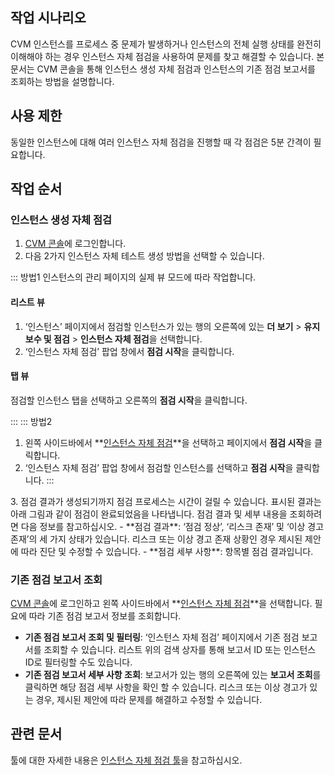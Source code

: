 ## 작업 시나리오
CVM 인스턴스를 프로세스 중 문제가 발생하거나 인스턴스의 전체 실행 상태를 완전히 이해해야 하는 경우 인스턴스 자체 점검을 사용하여 문제를 찾고 해결할 수 있습니다. 본 문서는 CVM 콘솔을 통해 인스턴스 생성 자체 점검과 인스턴스의 기존 점검 보고서를 조회하는 방법을 설명합니다.

## 사용 제한
동일한 인스턴스에 대해 여러 인스턴스 자체 점검을 진행할 때 각 점검은 5분 간격이 필요합니다.

## 작업 순서

### 인스턴스 생성 자체 점검
1. [CVM 콘솔](https://console.cloud.tencent.com/cvm/instance/index?rid=1)에 로그인합니다.
2. 다음 2가지 인스턴스 자체 테스트 생성 방법을 선택할 수 있습니다.
<dx-tabs>
::: 방법1
인스턴스의 관리 페이지의 실제 뷰 모드에 따라 작업합니다.

#### 리스트 뷰
1. ‘인스턴스’ 페이지에서 점검할 인스턴스가 있는 행의 오른쪽에 있는 **더 보기** > **유지보수 및 점검** > **인스턴스 자체 점검**을 선택합니다.
2. ‘인스턴스 자체 점검’ 팝업 창에서 **점검 시작**을 클릭합니다.


#### 탭 뷰
점검할 인스턴스 탭을 선택하고 오른쪽의 **점검 시작**을 클릭합니다.

:::
::: 방법2
1. 왼쪽 사이드바에서 **[인스턴스 자체 점검](https://console.cloud.tencent.com/cvm/diagnosis/index?rid=1)**을 선택하고 페이지에서 **점검 시작**을 클릭합니다.
2. ‘인스턴스 자체 점검’ 팝업 창에서 점검할 인스턴스를 선택하고 **점검 시작**을 클릭합니다.
:::
</dx-tabs>
3. 점검 결과가 생성되기까지 점검 프로세스는 시간이 걸릴 수 있습니다. 표시된 결과는 아래 그림과 같이 점검이 완료되었음을 나타냅니다.
점검 결과 및 세부 내용을 조회하려면 다음 정보를 참고하십시오.
 - **점검 결과**: ‘점검 정상’, ‘리스크 존재’ 및 ‘이상 경고 존재’의 세 가지 상태가 있습니다. 리스크 또는 이상 경고 존재 상황인 경우 제시된 제안에 따라 진단 및 수정할 수 있습니다.
 - **점검 세부 사항**: 항목별 점검 결과입니다.

### 기존 점검 보고서 조회
[CVM 콘솔](https://console.cloud.tencent.com/cvm/instance/index?rid=1)에 로그인하고 왼쪽 사이드바에서 **[인스턴스 자체 점검](https://console.cloud.tencent.com/cvm/diagnosis/)**을 선택합니다. 필요에 따라 기존 점검 보고서 정보를 조회합니다.
- **기존 점검 보고서 조회 및 필터링**: ‘인스턴스 자체 점검’ 페이지에서 기존 점검 보고서를 조회할 수 있습니다. 리스트 위의 검색 상자를 통해 보고서 ID 또는 인스턴스 ID로 필터링할 수도 있습니다.
- **기존 점검 보고서 세부 사항 조회**: 보고서가 있는 행의 오른쪽에 있는 **보고서 조회**를 클릭하면 해당 점검 세부 사항을 확인 할 수 있습니다. 리스크 또는 이상 경고가 있는 경우, 제시된 제안에 따라 문제를 해결하고 수정할 수 있습니다.

## 관련 문서
툴에 대한 자세한 내용은 [인스턴스 자체 점검 툴](https://intl.cloud.tencent.com/document/product/213/45274)을 참고하십시오.
